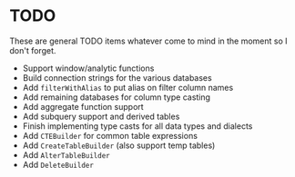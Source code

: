 # TODO
These are general TODO items whatever come to mind in the moment so I don't forget.
* Support window/analytic functions
* Build connection strings for the various databases
* Add `filterWithAlias` to put alias on filter column names
* Add remaining databases for column type casting
* Add aggregate function support
* Add subquery support and derived tables
* Finish implementing type casts for all data types and dialects
* Add `CTEBuilder` for common table expressions
* Add `CreateTableBuilder` (also support temp tables)
* Add `AlterTableBuilder`
* Add `DeleteBuilder`